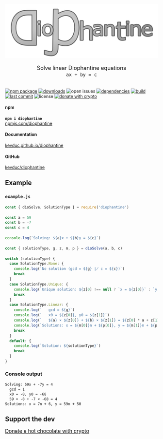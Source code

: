 <p align="center" style="text-align:center; font-size:large;" >
  <a href="https://kevduc.github.io/diophantine/">
    <img alt="diophantine" src="./logo/diophantine.png">
  </a>
</p>

<p align="center" style="text-align:center; font-size:large; margin-bottom:2em;" >
    Solve linear Diophantine equations<br/>
    <code>ax + by = c</code>
</p>

[![npm package](https://img.shields.io/npm/v/diophantine)](https://www.npmjs.com/package/diophantine)
[![downloads](https://img.shields.io/npm/dt/diophantine?label=downloads)](https://www.npmjs.com/package/diophantine)
![open issues](https://img.shields.io/github/issues-raw/kevduc/diophantine)
[![dependencies](https://david-dm.org/kevduc/diophantine.svg)](https://david-dm.org/kevduc/diophantine)
[![build](https://img.shields.io/github/workflow/status/kevduc/diophantine/npm-publish)](https://github.com/kevduc/diophantine/actions/workflows/npm-publish.yml)
[![last commit](https://img.shields.io/github/last-commit/kevduc/diophantine)](https://github.com/kevduc/diophantine/commits/main)
![license](https://img.shields.io/github/license/kevduc/diophantine)
[![donate with crypto](https://img.shields.io/static/v1?logo=&label=donate&message=with%20crypto&color=blueviolet)](https://commerce.coinbase.com/checkout/97a05cdf-7d82-4f9a-9a24-fbbc65ac5a4d)

<!-- [![package health](https://snyk.io/advisor/npm-package/diophantine/badge.svg)](https://snyk.io/advisor/npm-package/diophantine) -->

#### **npm**

**`npm i diophantine`**  
[npmjs.com/diophantine](https://www.npmjs.com/package/diophantine)

#### **Documentation**

[kevduc.github.io/diophantine](https://kevduc.github.io/diophantine/)

#### **GitHub**

[kevduc/diophantine](https://github.com/kevduc/diophantine)

## Example

### `example.js`

```js
const { dioSolve, SolutionType } = require('diophantine')

const a = 59
const b = -7
const c = 4

console.log(`Solving: ${a}x + ${b}y = ${c}`)

const { solutionType, g, z, m, p } = dioSolve(a, b, c)

switch (solutionType) {
  case SolutionType.None: {
    console.log(`No solution (gcd = ${g} ∤ c = ${c})`)
    break
  }
  case SolutionType.Unique: {
    console.log(`Unique solution: ${z[0] !== null ? `x = ${z[0]}` : `y = ${z[1]}`}`)
    break
  }
  case SolutionType.Linear: {
    console.log(`   gcd = ${g}`)
    console.log(`   x0 = ${z[0]}, y0 = ${z[1]}`)
    console.log(`   ${a} × ${z[0]} + ${b} × ${z[1]} = ${z[0] * a + z[1] * b}`)
    console.log(`Solutions: x = ${m[0]}n + ${p[0]}, y = ${m[1]}n + ${p[1]}`)
    break
  }
  default: {
    console.log(`Solution: ${solutionType}`)
    break
  }
}
```

### Console output

```
Solving: 59x + -7y = 4
  gcd = 1
  x0 = -8, y0 = -68
  59 × -8 + -7 × -68 = 4
Solutions: x = 7n + 6, y = 59n + 50
```

## Support the dev

<p style="font-size:larger"><a href="https://commerce.coinbase.com/checkout/97a05cdf-7d82-4f9a-9a24-fbbc65ac5a4d">Donate a hot chocolate with crypto</a></p>

